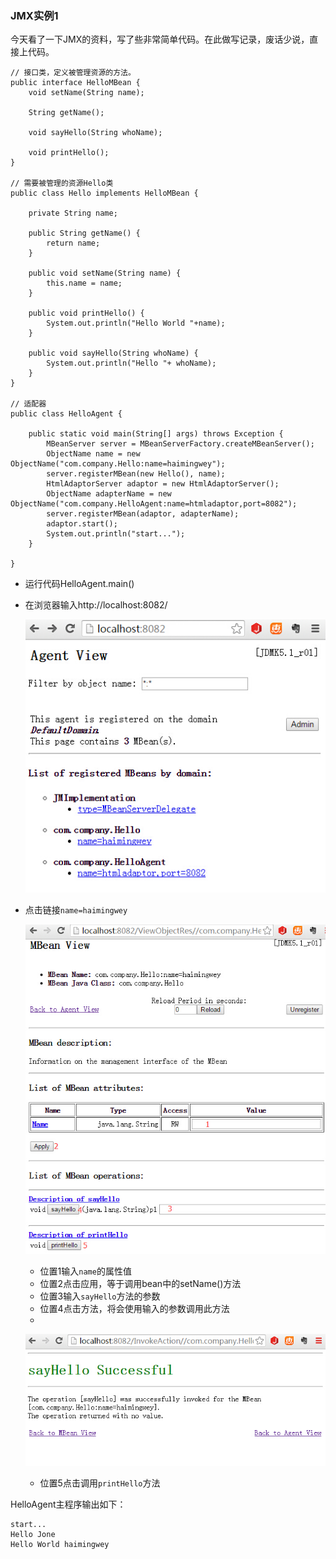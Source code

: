 ### JMX实例1

今天看了一下JMX的资料，写了些非常简单代码。在此做写记录，废话少说，直接上代码。

	// 接口类，定义被管理资源的方法。
	public interface HelloMBean {
	    void setName(String name);
	
	    String getName();
	
	    void sayHello(String whoName);
	
	    void printHello();
	}

	// 需要被管理的资源Hello类
	public class Hello implements HelloMBean {
	
	    private String name;
	
	    public String getName() {
	        return name;
	    }
	
	    public void setName(String name) {
	        this.name = name;
	    }
	
	    public void printHello() {
	        System.out.println("Hello World "+name);
	    }
	
	    public void sayHello(String whoName) {
	        System.out.println("Hello "+ whoName);
	    }
	}
	
	// 适配器
	public class HelloAgent {
	
	    public static void main(String[] args) throws Exception {
	        MBeanServer server = MBeanServerFactory.createMBeanServer();
	        ObjectName name = new ObjectName("com.company.Hello:name=haimingwey");
	        server.registerMBean(new Hello(), name);
	        HtmlAdaptorServer adaptor = new HtmlAdaptorServer();
	        ObjectName adapterName = new ObjectName("com.company.HelloAgent:name=htmladaptor,port=8082");
	        server.registerMBean(adaptor, adapterName);
	        adaptor.start();
	        System.out.println("start...");
	    }
	    
	}
	

- 运行代码HelloAgent.main()
- 在浏览器输入http://localhost:8082/

	![在浏览器输入http://localhost:8082/](./Figure/jmx/demo1-Agent-View.jpg)

- 点击链接`name=haimingwey`

	![MBean view Hello](./Figure/jmx/demo1-MBean-View-Hello.jpg)

	- 位置1输入`name`的属性值
	- 位置2点击应用，等于调用bean中的setName()方法
	- 位置3输入`sayHello`方法的参数
	- 位置4点击方法，将会使用输入的参数调用此方法
	- 
	![demo1-sayHello-Successful](./Figure/jmx/demo1-sayHello-Successful.jpg)

	- 位置5点击调用`printHello`方法

HelloAgent主程序输出如下：

	start...
	Hello Jone
	Hello World haimingwey

